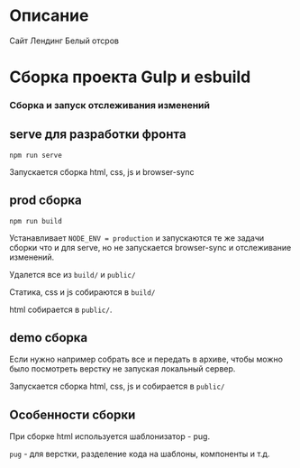 # Описание

Сайт Лендинг Белый отсров

# Сборка проекта Gulp и esbuild

### Сборка и запуск отслеживания изменений

## serve для разработки фронта

```npm run serve```

Запускается сборка html, css, js и browser-sync

## prod сборка
```npm run build```

Устанавливает `NODE_ENV = production` и запускаются те же задачи сборки что и для serve,
но не запускается browser-sync и отслеживание изменений.

Удалется все из `build/` и `public/`

Статика, css и js собираются в `build/`

html собирается в `public/`.

## demo сборка
Если нужно например собрать все и передать в архиве, чтобы можно было посмотреть
верстку не запуская локальный сервер.

Запускается сборка html, css, js и собирается в `public/`


## Особенности сборки
При сборке html используется шаблонизатор - pug.

```pug``` - для верстки, разделение кода на шаблоны, компоненты и т.д.
